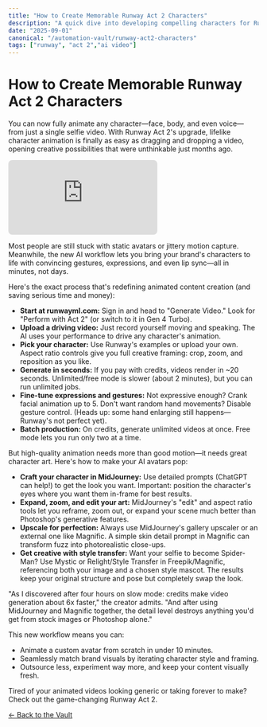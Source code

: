 ```yaml
---
title: "How to Create Memorable Runway Act 2 Characters"
description: "A quick dive into developing compelling characters for Runway Act 2."
date: "2025-09-01"
canonical: "/automation-vault/runway-act2-characters"
tags: ["runway", "act 2","ai video"]
---
```


# How to Create Memorable Runway Act 2 Characters

You can now fully animate any character—face, body, and even voice—from just a single selfie video. With Runway Act 2's upgrade, lifelike character animation is finally as easy as dragging and dropping a video, opening creative possibilities that were unthinkable just months ago.

<iframe src="https://www.youtube.com/embed/b7ho-1dZ_gI" title="Runway Act 2" loading="lazy" allowfullscreen style="border: none; border-radius: 8px;"></iframe>

Most people are still stuck with static avatars or jittery motion capture. Meanwhile, the new AI workflow lets you bring your brand's characters to life with convincing gestures, expressions, and even lip sync—all in minutes, not days.

Here's the exact process that's redefining animated content creation (and saving serious time and money):

- **Start at runwayml.com:** Sign in and head to "Generate Video." Look for "Perform with Act 2" (or switch to it in Gen 4 Turbo).
- **Upload a driving video:** Just record yourself moving and speaking. The AI uses your performance to drive any character's animation.
- **Pick your character:** Use Runway's examples or upload your own. Aspect ratio controls give you full creative framing: crop, zoom, and reposition as you like.
- **Generate in seconds:** If you pay with credits, videos render in ~20 seconds. Unlimited/free mode is slower (about 2 minutes), but you can run unlimited jobs.  
- **Fine-tune expressions and gestures:** Not expressive enough? Crank facial animation up to 5. Don't want random hand movements? Disable gesture control. (Heads up: some hand enlarging still happens—Runway's not perfect yet).
- **Batch production:** On credits, generate unlimited videos at once. Free mode lets you run only two at a time.

But high-quality animation needs more than good motion—it needs great character art. Here's how to make your AI avatars pop:

- **Craft your character in MidJourney:** Use detailed prompts (ChatGPT can help!) to get the look you want. Important: position the character's eyes where you want them in-frame for best results.
- **Expand, zoom, and edit your art:** MidJourney's "edit" and aspect ratio tools let you reframe, zoom out, or expand your scene much better than Photoshop's generative features.
- **Upscale for perfection:** Always use MidJourney's gallery upscaler or an external one like Magnific. A simple skin detail prompt in Magnific can transform fuzz into photorealistic close-ups.  
- **Get creative with style transfer:** Want your selfie to become Spider-Man? Use Mystic or Relight/Style Transfer in Freepik/Magnific, referencing both your image and a chosen style mascot. The results keep your original structure and pose but completely swap the look.

"As I discovered after four hours on slow mode: credits make video generation about 6x faster," the creator admits. "And after using MidJourney and Magnific together, the detail level destroys anything you'd get from stock images or Photoshop alone."

This new workflow means you can:

- Animate a custom avatar from scratch in under 10 minutes.
- Seamlessly match brand visuals by iterating character style and framing.
- Outsource less, experiment way more, and keep your content visually fresh.

Tired of your animated videos looking generic or taking forever to make? Check out the game-changing Runway Act 2.

[&#8592; Back to the Vault](/automation-vault)